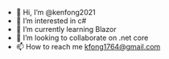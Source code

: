- 👋 Hi, I’m @kenfong2021
- 👀 I’m interested in c#
- 🌱 I’m currently learning Blazor 
- 💞️ I’m looking to collaborate on .net core
- 📫 How to reach me kfong1764@gmail.com 

<!---
kenfong2021/kenfong2021 is a ✨ special ✨ repository because its `README.md` (this file) appears on your GitHub profile.
You can click the Preview link to take a look at your changes.
--->
